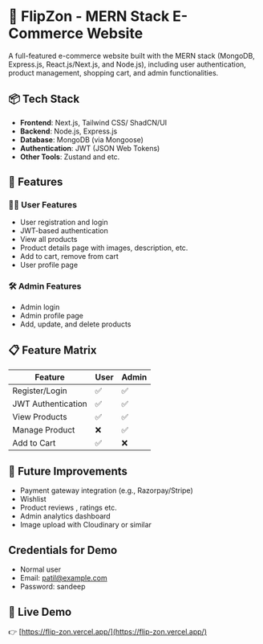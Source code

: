 
# 🛒 FlipZon - MERN Stack E-Commerce Website

A full-featured e-commerce website built with the MERN stack (MongoDB, Express.js, React.js/Next.js, and Node.js), including user authentication, product management, shopping cart, and admin functionalities.

## 📦 Tech Stack

- **Frontend**: Next.js, Tailwind CSS/ ShadCN/UI
- **Backend**: Node.js, Express.js
- **Database**: MongoDB (via Mongoose)
- **Authentication**: JWT (JSON Web Tokens)
- **Other Tools**: Zustand and etc.



## 🚀 Features

### 🧑‍💼 User Features

- User registration and login
- JWT-based authentication
- View all products
- Product details page with images, description, etc.
- Add to cart, remove from cart
- User profile page

### 🛠️ Admin Features

- Admin login
- Admin profile page
- Add, update, and delete products


## 📋 Feature Matrix

| Feature                | User | Admin |
|------------------------|------|-------|
| Register/Login         | ✅   | ✅   |
| JWT Authentication     | ✅   | ✅   |
| View Products          | ✅   | ✅   |
| Manage  Product        | ❌   | ✅   |
| Add to Cart            | ✅   | ❌   |


## 🧠 Future Improvements
- Payment gateway integration (e.g., Razorpay/Stripe)
- Wishlist
- Product reviews , ratings etc.
- Admin analytics dashboard
- Image upload with Cloudinary or similar


## Credentials for Demo

- Normal user
- Email: patil@example.com
- Password: sandeep


## 🔗 Live Demo

👉 [https://flip-zon.vercel.app/](https://flip-zon.vercel.app/)
